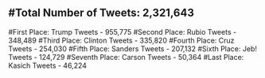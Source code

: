#Total Number of Tweets: 2,321,643 
---
#First Place: Trump Tweets - 955,775
#Second Place: Rubio Tweets - 348,489
#Third Place: Clinton Tweets - 335,820
#Fourth Place: Cruz Tweets - 254,030
#Fifth Place: Sanders Tweets - 207,132
#Sixth Place: Jeb! Tweets - 124,729
#Seventh Place: Carson Tweets - 50,364
#Last Place: Kasich Tweets - 46,224
